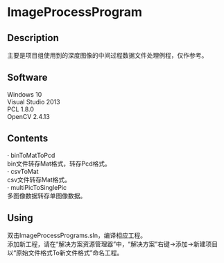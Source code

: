 # ImageProcessProgram  
## Description
主要是项目组使用到的深度图像的中间过程数据文件处理例程，仅作参考。

## Software
Windows 10  
Visual Studio 2013  
PCL 1.8.0  
OpenCV 2.4.13  

## Contents
· binToMatToPcd  
bin文件转存Mat格式，转存Pcd格式。  
· csvToMat  
csv文件转存Mat格式。  
· multiPicToSinglePic  
多图像数据转存单图像数据。  

## Using
双击ImageProcessPrograms.sln，编译相应工程。  
添加新工程，请在“解决方案资源管理器”中，“解决方案”右键->添加->新建项目  
以“原始文件格式To新文件格式”命名工程。